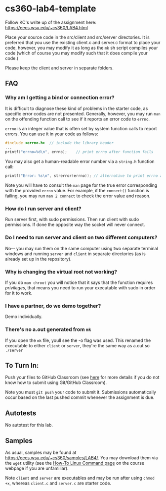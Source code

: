 # cs360-lab4-template

Follow KC's write up of the assignment here: https://eecs.wsu.edu/~cs360/LAB4.html

Place your source code in the src/client and src/server directories. It is preferred that you use the existing client.c and server.c format to place your code, however, you may modify it as long as the `mk` sh script compiles your code (which of course you may modify such that it does compile your code.)

Please keep the client and server in separate folders.

## FAQ
### Why am I getting a bind or connection error?
It is difficult to diagnose these kind of problems in the starter code, as specific error codes are not presented. Generally, however, you may run `man` on the offending function call to see if it reports an error code to `errno`.

`errno` is an integer value that is often set by system function calls to report errors. You can use it in your code as follows:
```c
#include <errno.h> 	// include the library header
...
printf("errno=%d\n", errno);	// print errno after function fails
```
You may also get a human-readable error number via a `string.h` function call:
```c
printf("Error: %s\n", strerror(errno));	// alternative to print errno as a string
```
Note you will have to consult the `man` page for the true error corresponding with the provided `errno` value. For example, if the `connect()` function is failing, you may run `man 2 connect` to check the error value and reason.

### How do I run server and client?
Run server first, with sudo permissions. Then run client with sudo permissions. If done the opposite way the socket will never connect. 

### Do I need to run server and client on two different computers?
No-- you may run them on the same computer using two separate terminal windows and running `server` and `client` in separate directories (as is already set up in the repository).

### Why is changing the virtual root not working?
If you do `man chroot` you will notice that it says that the function requires *privileges*, that means you need to run your executable with sudo in order for it to work.

### I have a partner, do we demo together?
Demo individually.

### There's no a.out generated from `mk`
If you open the `mk` file, youll see the -o flag was used. This renamed the executable to either `client` or `server`, they're the same way as a.out so `./server`

## To Turn In:
Push your files to GitHub Classroom (see [here](https://eecs.wsu.edu/~cs360/ta_resources/howto-linux-cmds.html) for more details if you do not know how to submit using Git/GitHub Classroom).

Note you must `git push` your code to submit it. Submissions automatically occur based on the last pushed commit whenever the assignment is due.

## Autotests
No autotest for this lab.

## Samples
As usual, samples may be found at https://eecs.wsu.edu/~cs360/samples/LAB4/. You may download them via the `wget` utility (see the [How-To Linux Command page](https://eecs.wsu.edu/~cs360/ta_resources/howto-linux-cmds.html) on the course webpage if you are unfamiliar).

Note `client` and `server` are executables and may be run after using `chmod +x`, whereas `client.c` and `server.c` are starter code.

